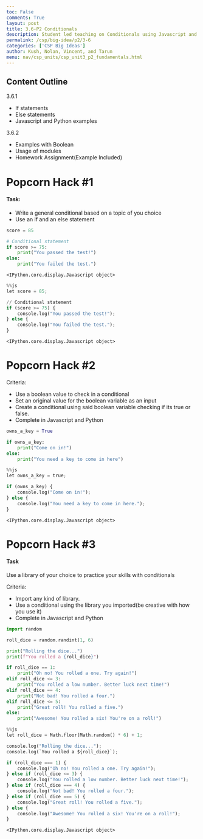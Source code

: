 ```yaml
---
toc: False
comments: True
layout: post
title: 3.6-P2 Conditionals
description: Student led teaching on Conditionals using Javascript and Python
permalink: /csp/big-idea/p2/3-6
categories: ['CSP Big Ideas']
author: Kush, Nolan, Vincent, and Tarun
menu: nav/csp_units/csp_unit3_p2_fundamentals.html
---
```


## Content Outline

3.6.1
- If statements
- Else statements
- Javascript and Python examples


3.6.2
- Examples with Boolean
- Usage of modules
- Homework Assignment(Example Included)


# Popcorn Hack #1

#### Task:

- Write a general conditional based on a topic of you choice
- Use an if and an else statement 




```python
score = 85

# Conditional statement
if score >= 75:
    print("You passed the test!")
else:
    print("You failed the test.")
```


    <IPython.core.display.Javascript object>



```python
%%js
let score = 85;

// Conditional statement
if (score >= 75) {
    console.log("You passed the test!");
} else {
    console.log("You failed the test.");
}

```


    <IPython.core.display.Javascript object>


# Popcorn Hack #2

Criteria:
- Use a boolean value to check in a conditional
- Set an original value for the boolean variable as an input
- Create a conditional using said boolean variable checking if its true or false.
- Complete in Javascript and Python


```python
owns_a_key = True

if owns_a_key:
    print("Come on in!")
else:
    print("You need a key to come in here")
```


```python
%%js
let owns_a_key = true;

if (owns_a_key) {
    console.log("Come on in!");
} else {
    console.log("You need a key to come in here.");
}

```


    <IPython.core.display.Javascript object>


# Popcorn Hack #3

#### Task


Use a library of your choice to practice your skills with conditionals

Criteria: 
- Import any kind of library.
- Use a conditional using the library you imported(be creative with how you use it)
- Complete in Javascript and Python


```python
import random

roll_dice = random.randint(1, 6)

print("Rolling the dice...")
print(f"You rolled a {roll_dice}")

if roll_dice == 1:
    print("Oh no! You rolled a one. Try again!")
elif roll_dice <= 3:
    print("You rolled a low number. Better luck next time!")
elif roll_dice == 4:
    print("Not bad! You rolled a four.")
elif roll_dice <= 5:
    print("Great roll! You rolled a five.")
else:
    print("Awesome! You rolled a six! You're on a roll!")
```


```python
%%js
let roll_dice = Math.floor(Math.random() * 6) + 1;

console.log("Rolling the dice...");
console.log(`You rolled a ${roll_dice}`);

if (roll_dice === 1) {
    console.log("Oh no! You rolled a one. Try again!");
} else if (roll_dice <= 3) {
    console.log("You rolled a low number. Better luck next time!");
} else if (roll_dice === 4) {
    console.log("Not bad! You rolled a four.");
} else if (roll_dice === 5) {
    console.log("Great roll! You rolled a five.");
} else {
    console.log("Awesome! You rolled a six! You're on a roll!");
}
```


    <IPython.core.display.Javascript object>

